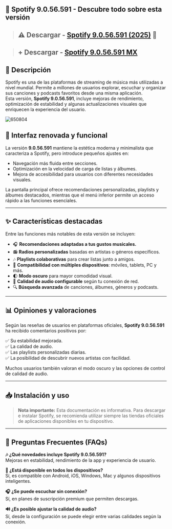 ## 🎵 Spotify 9.0.56.591 - Descubre todo sobre esta versión

> ## ⚠️ Descargar -  [Spotify 9.0.56.591 (2025)](https://tinyurl.com/4sk9hfpv) 🎵

> ## +  Descargar -  [Spotify 9.0.56.591 MX](https://tinyurl.com/4p6m6jaz)

## 📌 Descripción

Spotify es una de las plataformas de streaming de música más utilizadas a nivel mundial. Permite a millones de usuarios explorar, escuchar y organizar sus canciones y podcasts favoritos desde una misma aplicación.  
Esta versión, **Spotify 9.0.56.591**, incluye mejoras de rendimiento, optimización de estabilidad y algunas actualizaciones visuales que enriquecen la experiencia del usuario.

![650804](https://github.com/user-attachments/assets/dd6b1e07-becd-40db-8565-99af7bee074a)


## 🎨 Interfaz renovada y funcional

La versión **9.0.56.591** mantiene la estética moderna y minimalista que caracteriza a Spotify, pero introduce pequeños ajustes en:

- Navegación más fluida entre secciones.
- Optimización en la velocidad de carga de listas y álbumes.
- Mejora de accesibilidad para usuarios con diferentes necesidades visuales.

La pantalla principal ofrece recomendaciones personalizadas, playlists y álbumes destacados, mientras que el menú inferior permite un acceso rápido a las funciones esenciales.

---

## ✨ Características destacadas

Entre las funciones más notables de esta versión se incluyen:

- 🎧 **Recomendaciones adaptadas a tus gustos musicales.**
- 📻 **Radios personalizadas** basadas en artistas o géneros específicos.
- 🎶 **Playlists colaborativas** para crear listas junto a amigos.
- 📱 **Compatibilidad con múltiples dispositivos**: móviles, tablets, PC y más.
- 🌓 **Modo oscuro** para mayor comodidad visual.
- 🎵 **Calidad de audio configurable** según tu conexión de red.
- 🔍 **Búsqueda avanzada** de canciones, álbumes, géneros y podcasts.

---

## 📊 Opiniones y valoraciones

Según las reseñas de usuarios en plataformas oficiales, **Spotify 9.0.56.591** ha recibido comentarios positivos por:

✅ Su estabilidad mejorada.  
✅ La calidad de audio.  
✅ Las playlists personalizadas diarias.  
✅ La posibilidad de descubrir nuevos artistas con facilidad.

Muchos usuarios también valoran el modo oscuro y las opciones de control de calidad de audio.

---

## 📥 Instalación y uso

> **Nota importante:** Esta documentación es informativa. Para descargar e instalar Spotify, se recomienda utilizar siempre las tiendas oficiales de aplicaciones disponibles en tu dispositivo.

---

## 📖 Preguntas Frecuentes (FAQs)

**🎶 ¿Qué novedades incluye Spotify 9.0.56.591?**  
Mejoras en estabilidad, rendimiento de la app y experiencia de usuario.

**📱 ¿Está disponible en todos los dispositivos?**  
Sí, es compatible con Android, iOS, Windows, Mac y algunos dispositivos inteligentes.

**🎧 ¿Se puede escuchar sin conexión?**  
Sí, en planes de suscripción premium que permiten descargas.

**🔊 ¿Es posible ajustar la calidad de audio?**  
Sí, desde la configuración se puede elegir entre varias calidades según la conexión.


